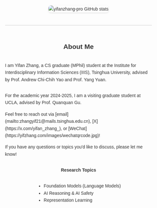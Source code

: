 <div style="display: flex; flex-direction: column; align-items: center; font-family: Arial, sans-serif; max-width: 800px; margin: 0 auto; padding: 20px; line-height: 1.6; color: #333;">
  <div style="display: flex; justify-content: center; align-items: center; gap: 20px; margin-bottom: 20px;">
    <img src="https://github-readme-stats.vercel.app/api?username=yifanzhang-pro&show_icons=true&theme=gruvbox&count_private=true" alt="yifanzhang-pro GitHub stats" style="max-width: 400px; border-radius: 8px; box-shadow: 0 2px 5px rgba(0, 0, 0, 0.1);"/>
<!--     <img src="https://github-readme-activity-graph.vercel.app/graph?username=yifanzhang-pro&theme=xcode&hide_border=true" /> -->
  </div>
  <hr style="border: none; height: 1px; background-color: #ccc; margin: 20px 0; width: 100%;">

## About Me
<p>I am Yifan Zhang, a CS graduate (MPhil) student at the Institute for Interdisciplinary Information Sciences (IIIS), Tsinghua University, advised by Prof. Andrew Chi-Chih Yao and Prof. Yang Yuan. </p>
<p>For the academic year 2024-2025, I am a visiting graduate student at UCLA, advised by Prof. Quanquan Gu.</p>
Feel free to reach out via [email](mailto:zhangyif21@mails.tsinghua.edu.cn), [X](https://x.com/yifan_zhang_), or [WeChat](https://yifzhang.com/images/wechatqrcode.jpg)! 
<p>If you have any questions or topics you'd like to discuss, please let me know! </p>

**Research Topics**
- Foundation Models (Language Models) 
- AI Reasoning & AI Safety
- Representation Learning 
